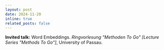```yaml
---
layout: post
date: 2024-11-20
inline: true
related_posts: false
---
```


**Invited talk:** Word Embeddings. *Ringvorlesung "Methoden To Go" [Lecture Series "Methods To Go"]*, University of Passau.